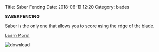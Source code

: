 Title: Saber Fencing
Date: 2018-06-19 12:20
Category: blades


**SABER FENCING**

Saber is the only one that allows you to score using the edge of the blade.

[Learn More!](https://en.wikipedia.org/wiki/Sabre_(fencing))

![download](https://user-images.githubusercontent.com/18126728/41638746-8fa4b93e-7420-11e8-8971-706a8b519c32.jpg)
